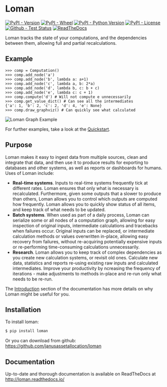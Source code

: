 # Loman

[![PyPI - Version](https://img.shields.io/pypi/v/loman.svg)](https://pypi.python.org/pypi/loman)
[![PyPI - Wheel](https://img.shields.io/pypi/wheel/loman.svg)](https://pypi.python.org/pypi/loman)
[![PyPI - Python Version](https://img.shields.io/pypi/pyversions/loman.svg)](https://pypi.python.org/pypi/loman)
[![PyPI - License](https://img.shields.io/pypi/l/loman.svg)](https://opensource.org/licenses/BSD-3-Clause)
[![Github - Test Status](https://github.com/janushendersonassetallocation/loman/actions/workflows/ci.yml/badge.svg?branch=master)](https://github.com/janushendersonassetallocation/loman/actions/workflows/ci.yml)
[![ReadTheDocs](https://readthedocs.org/projects/loman/badge/?version=latest)](http://loman.readthedocs.io/)

Loman tracks the state of your computations, and the dependencies between them, allowing full and partial recalculations.

## Example

```pycon
>>> comp = Computation()
>>> comp.add_node('a')
>>> comp.add_node('b', lambda a: a+1)
>>> comp.add_node('c', lambda a, b: 2*a)
>>> comp.add_node('d', lambda b, c: b + c)
>>> comp.add_node('e', lambda c: c + 1)
>>> comp.compute('d') # Will not compute e unnecessarily
>>> comp.get_value_dict() # Can see all the intermediates
{'a': 1, 'b': 2, 'c': 2, 'd': 4, 'e': None}
>>> comp.draw_graphviz() # Can quickly see what calculated
```

![Loman Graph Example](https://raw.githubusercontent.com/janusassetallocation/loman/master/docs/_static/example000.png)

For further examples, take a look at the [Quickstart](http://loman.readthedocs.io/en/latest/user/quickstart.html).

## Purpose

Loman makes it easy to ingest data from multiple sources, clean and integrate that data, and then use it to produce results for exporting to databases and other systems, as well as reports or dashboards for humans. Uses of Loman include:

- **Real-time systems**. Inputs to real-time systems frequently tick at different rates. Loman ensures that only what is necessary is recalculated. Furthermore, given some outputs that a slower to produce than others, Loman allows you to control which outputs are computed how frequently. Loman allows you to quickly show status of all items, and keep track of what needs to be updated.
- **Batch systems**. When used as part of a daily process, Loman can serialize some or all nodes of a computation graph, allowing for easy inspection of original inputs, intermediate calculations and tracebacks when failures occur. Original inputs can be replaced, or intermediate calculation methods or values overwritten in-place, allowing easy recovery from failures, without re-acquiring potentially expensive inputs or re-performing time-consuming calculations unnecessarily.
- **Research**. Loman allows you to keep track of complex dependencies as you create new calculation systems, or revisit old ones. Calculate new data, statistics and reports re-using existing raw inputs and calculated intermediates. Improve your productivity by ncreasing the frequency of iterations - make adjustments to methods in-place and re-run only what needs to be re-run.

The [Introduction](http://loman.readthedocs.io/en/latest/user/intro.html) section of the documentation has more details on why Loman might be useful for you.

## Installation

To install loman:

```bash
$ pip install loman
```

Or you can download from github: <https://github.com/janusassetallocation/loman>

## Documentation

Up-to-date and thorough documentation is available on ReadTheDocs at <http://loman.readthedocs.io/>
